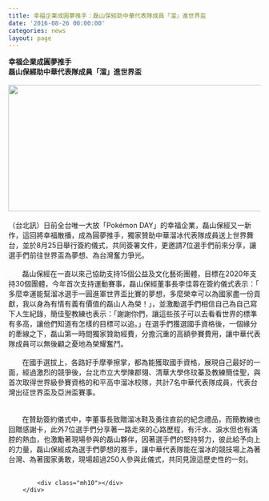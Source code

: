 ```yaml
---
title: 幸福企業成圓夢推手：磊山保經助中華代表隊成員「溜」進世界盃
date: '2016-08-26 00:00:00'
categories: news
layout: page
---
```


<div class="text">
			<div>
	<div>
		<strong>幸福企業成圓夢推手&nbsp;&nbsp;</strong></div>
	<div>
		<div>
			<strong>磊山保經助中華代表隊成員「溜」進世界盃</strong></div>
		<div>
			&nbsp;</div>
		<div>
			<strong><img alt="" src="http://lsapp.leishan.com.tw/UserFiles/images/%E7%A3%8A%E5%B1%B1%E4%BF%9D%E7%B6%93%E6%9D%8E%E4%BD%B3%E8%93%89%E8%91%A3%E4%BA%8B%E9%95%B7%E5%8F%8A%E8%A8%B1%E5%BC%98%E5%81%89%E7%B8%BD%E7%B6%93%E7%90%86%E8%88%87%E8%8E%8A%E4%BD%B3%E8%81%96%E6%95%99%E7%B7%B4%E5%8F%8A%E9%81%B8%E6%89%8B%E5%80%91%E9%80%B2%E8%A1%8C%E7%B0%BD%E7%B4%84%E5%84%80%E5%BC%8F.jpg" style="width: 600px; height: 253px;"></strong></div>
	</div>
	<div>
		&nbsp;</div>
	<div>
		（台北訊）日前全台唯一大放「Pokémon DAY」的幸福企業，磊山保經又一新作，這回將幸福散播，<wbr>成為圓夢推手，獨家贊助中華溜冰代表隊成員送上世界舞台，並於8<wbr>月25日舉行簽約儀式，共同簽署文件，更邀請7位選手們前來分享<wbr>，讓選手們前往世界盃為夢想、為台灣奮力爭光。</div>
	<div>
		&nbsp;</div>
	<div>
		&nbsp; &nbsp; &nbsp; &nbsp;磊山保經在一直以來己協助支持15個公益及文化藝術團體，<wbr>目標在2020年支持30個團體，今年首次支持運動賽事，磊山保<wbr>經董事長李佳蓉在簽約儀式表示：「<wbr>多麼幸運能幫溜冰選手一圓進軍世界盃比賽的夢想，<wbr>多麼榮幸可以為國家盡一份貢獻，<wbr>我以身為有情有義有價值的磊山人為榮！」，並激勵選手們相信自己<wbr>為自己寫下人生紀錄，簡佳聖教練也表示：「謝謝你們，<wbr>讓這些孩子可以去看看世界的標準有多高，<wbr>讓他們知道有怎樣的目標可以追。」在選手們獲選國手資格後，<wbr>一個緣分的牽線之下，磊山第一時間獨家贊助經費，<wbr>分擔沉重的高額參賽費用，讓中華代表隊成員可以無後顧之憂地為榮<wbr>耀奮鬥。</div>
	<div>
		&nbsp;</div>
	<div>
		&nbsp; &nbsp; &nbsp; &nbsp;在國手選拔上，各路好手摩拳擦掌，都為能獲取國手資格，<wbr>展現自己最好的一面，經過激烈的競爭後，台北市立大學陳郡翎、<wbr>清華大學佟玟蓁及教練簡佳聖，<wbr>與首次取得世界級參賽資格的和平高中溜冰校隊，共計7名中華代表<wbr>隊成員，代表台灣出征世界盃及亞洲盃賽事。</div>
	<div>
		&nbsp;</div>
	<div>
		&nbsp;</div>
	<div>
		&nbsp; &nbsp; &nbsp; &nbsp;在贊助簽約儀式中，李董事長致贈溜冰鞋及勇往直前的紀念禮品，<wbr>而簡教練也回贈感謝卡，此外7位選手們分享著一路走來的心路歷程<wbr>，有汗水、淚水但也有滿腔的熱血，也激勵著現場參與的磊山夥伴，<wbr>因著選手們的堅持努力，彼此給予向上的力量，磊山保經成為選手們<wbr>夢想的推手，讓中華代表隊能在溜冰的競技場上為著台灣、<wbr>為著國家勇敢，現場超過250人參與此儀式，<wbr>共同見證這歷史性的一刻。</div>
</div>
<div>
	&nbsp;</div>

			<div class="mh10"></div>
		</div>